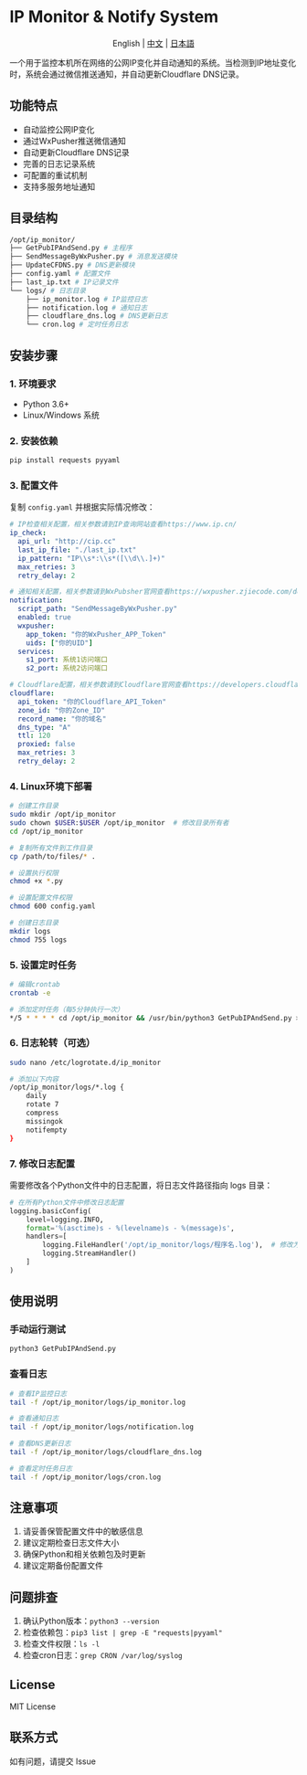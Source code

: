 
# IP Monitor & Notify System
 <div> <p align="center">English | <a href="./docs/README.zh.md">中文</a> | <a href="./docs/README.ja.md">日本語</a><br></p></div>
一个用于监控本机所在网络的公网IP变化并自动通知的系统。当检测到IP地址变化时，系统会通过微信推送通知，并自动更新Cloudflare DNS记录。

## 功能特点
- 自动监控公网IP变化
- 通过WxPusher推送微信通知
- 自动更新Cloudflare DNS记录
- 完善的日志记录系统
- 可配置的重试机制
- 支持多服务地址通知

## 目录结构 
```bash
/opt/ip_monitor/
├── GetPubIPAndSend.py # 主程序
├── SendMessageByWxPusher.py # 消息发送模块
├── UpdateCFDNS.py # DNS更新模块
├── config.yaml # 配置文件
├── last_ip.txt # IP记录文件
└── logs/ # 日志目录
    ├── ip_monitor.log # IP监控日志
    ├── notification.log # 通知日志
    ├── cloudflare_dns.log # DNS更新日志
    └── cron.log # 定时任务日志
```

## 安装步骤

### 1. 环境要求
- Python 3.6+
- Linux/Windows 系统

### 2. 安装依赖 
```bash
pip install requests pyyaml
```

### 3. 配置文件
复制 `config.yaml` 并根据实际情况修改：

```yaml
# IP检查相关配置，相关参数请到IP查询网站查看https://www.ip.cn/
ip_check:
  api_url: "http://cip.cc"
  last_ip_file: "./last_ip.txt"
  ip_pattern: "IP\\s*:\\s*([\\d\\.]+)"
  max_retries: 3
  retry_delay: 2

# 通知相关配置，相关参数请到WxPubsher官网查看https://wxpusher.zjiecode.com/docs/#/
notification:
  script_path: "SendMessageByWxPusher.py"
  enabled: true
  wxpusher:
    app_token: "你的WxPusher_APP_Token"
    uids: ["你的UID"]
  services:
    s1_port: 系统1访问端口
    s2_port: 系统2访问端口

# Cloudflare配置，相关参数请到Cloudflare官网查看https://developers.cloudflare.com/api/
cloudflare:
  api_token: "你的Cloudflare_API_Token"
  zone_id: "你的Zone_ID"
  record_name: "你的域名"
  dns_type: "A"
  ttl: 120
  proxied: false
  max_retries: 3
  retry_delay: 2
```

### 4. Linux环境下部署
```bash
# 创建工作目录
sudo mkdir /opt/ip_monitor
sudo chown $USER:$USER /opt/ip_monitor  # 修改目录所有者
cd /opt/ip_monitor

# 复制所有文件到工作目录
cp /path/to/files/* .

# 设置执行权限
chmod +x *.py

# 设置配置文件权限
chmod 600 config.yaml

# 创建日志目录
mkdir logs
chmod 755 logs
```

### 5. 设置定时任务
```bash
# 编辑crontab
crontab -e

# 添加定时任务（每5分钟执行一次）
*/5 * * * * cd /opt/ip_monitor && /usr/bin/python3 GetPubIPAndSend.py >> /opt/ip_monitor/logs/cron.log 2>&1
```

### 6. 日志轮转（可选）
```bash
sudo nano /etc/logrotate.d/ip_monitor

# 添加以下内容
/opt/ip_monitor/logs/*.log {
    daily
    rotate 7
    compress
    missingok
    notifempty
}
```

### 7. 修改日志配置
需要修改各个Python文件中的日志配置，将日志文件路径指向 logs 目录：

```python
# 在所有Python文件中修改日志配置
logging.basicConfig(
    level=logging.INFO,
    format='%(asctime)s - %(levelname)s - %(message)s',
    handlers=[
        logging.FileHandler('/opt/ip_monitor/logs/程序名.log'),  # 修改为对应的日志文件名
        logging.StreamHandler()
    ]
)
```

## 使用说明

### 手动运行测试
```bash
python3 GetPubIPAndSend.py
```

### 查看日志
```bash
# 查看IP监控日志
tail -f /opt/ip_monitor/logs/ip_monitor.log

# 查看通知日志
tail -f /opt/ip_monitor/logs/notification.log

# 查看DNS更新日志
tail -f /opt/ip_monitor/logs/cloudflare_dns.log

# 查看定时任务日志
tail -f /opt/ip_monitor/logs/cron.log
```

## 注意事项
1. 请妥善保管配置文件中的敏感信息
2. 建议定期检查日志文件大小
3. 确保Python和相关依赖包及时更新
4. 建议定期备份配置文件

## 问题排查
1. 确认Python版本：`python3 --version`
2. 检查依赖包：`pip3 list | grep -E "requests|pyyaml"`
3. 检查文件权限：`ls -l`
4. 检查cron日志：`grep CRON /var/log/syslog`

## License
MIT License

## 联系方式
如有问题，请提交 Issue
